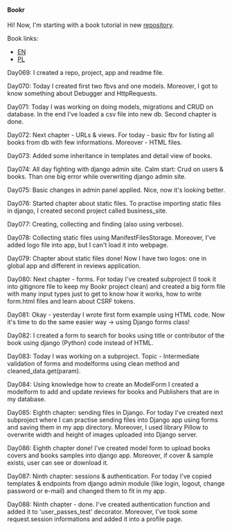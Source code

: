 #### Bookr

Hi! Now, I'm starting with a book tutorial in new [repository](https://github.com/xwojziarnik/Bookr).

Book links:
- [EN](https://www.amazon.pl/Web-Development-Django-applications-Python-based/dp/1839212500/ref=asc_df_1839212500/?tag=plshogostdde-21&linkCode=df0&hvadid=504384189023&hvpos=&hvnetw=g&hvrand=5456534563855773767&hvpone=&hvptwo=&hvqmt=&hvdev=c&hvdvcmdl=&hvlocint=&hvlocphy=1011615&hvtargid=pla-1202063357020&psc=1)
- [PL](https://helion.pl/ksiazki/django-tworzenie-nowoczesnych-aplikacji-internetowych-w-pythonie-ben-shaw-saurabh-badhwar-andrew-bird-bharath-ch,twapdj.htm#format/d)

<p>Day069: I created a repo, project, app and readme file.</p>
<p>Day070: Today I created first two fbvs and one models. Moreover, I got to know something about Debugger and HttpRequests.</p>
<p>Day071: Today I was working on doing models, migrations and CRUD on database. In the end I've loaded a csv file into new db. Second chapter is done.</p>
<p>Day072: Next chapter - URLs & views. For today - basic fbv for listing all books from db with few informations. Moreover - HTML files.</p>
<p>Day073: Added some inheritance in templates and detail view of books.</p>
<p>Day074: All day fighting with django admin site. Calm start: Crud on users & books. Than one big error while overwriting django admin site.</p>
<p>Day075: Basic changes in admin panel applied. Nice, now it's looking better.</p>
<p>Day076: Started chapter about static files. To practise importing static files in django, I created second project called business_site.</p>
<p>Day077: Creating, collecting and finding (also using verbose).</p>
<p>Day078: Collecting static files using ManifestFilesStorage. Moreover, I've added logo file into app, but I can't load it into webpage.</p>
<p>Day079: Chapter about static files done! Now I have two logos: one in global app and different in reviews application.</p>
<p>Day080: Next chapter - forms. For today I've created subproject (I took it into gitignore file to keep my Bookr project clean) and created a big form file with many input types just to get to know how it works, how to write form.html files and learn about CSRF tokens.</p>
<p>Day081: Okay - yesterday I wrote first form example using HTML code. Now it's time to do the same easier way -> using Django forms class!</p>
<p>Day082: I created a form to search for books using title or contributor of the book using django (Python) code instead of HTML.</p>
<p>Day083: Today I was working on a subproject. Topic - Intermediate validation of forms and modelforms using clean method and cleaned_data.get(param).</p>
<p>Day084: Using knowledge how to create an ModelForm I created a modelform to add and update reviews for books and Publishers that are in my database.</p>
<p>Day085: Eighth chapter: sending files in Django. For today I've created next subproject where I can practise sending files into Django app using forms and saving them in my app directory. Moreover, I used library Pillow to overwrite width and height of images uploaded into Django server.</p>
<p>Day086: Eighth chapter done! I've created model form to upload books covers and books samples into django app. Moreover, if cover & sample exists, user can see or download it.</p>
<p>Day087: Ninth chapter: sessions & authentication. For today I've copied templates & endpoints from django admin module (like login, logout, change password or e-mail) and changed them to fit in my app.</p>
<p>Day088: Ninth chapter - done. I've created authentication function and added it to 'user_passes_test' decorator. Moreover, I've took some request.session informations and added it into a profile page.</p>